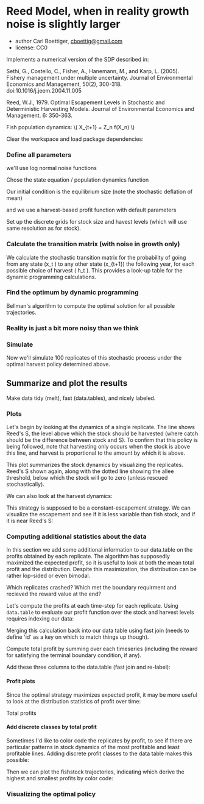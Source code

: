 <!--begin.rcode setup, echo=FALSE 
render_gfm()  
opts_knit$set(upload = TRUE)   
opts_knit$set(upload.fun = function(file){
   library(RWordPress) 
   uploadFile(file)$url
  })
## The real source code is externalized from this file:
read_chunk("Reed.R")
end.rcode-->

<!--roptions dev="png", fig.width=7, fig.height=5, tidy=FALSE, warning=FALSE, comment=NA, external=TRUE, cache=TRUE, cache.path="wrong_noise"-->

# Reed Model, when in reality growth noise is slightly larger
 * author Carl Boettiger, <cboettig@gmail.com>
 * license: CC0

 Implements a numerical version of the SDP described in:
 
   Sethi, G., Costello, C., Fisher, A., Hanemann, M., and Karp, L. (2005). 
   Fishery management under multiple uncertainty. Journal of Environmental
   Economics and Management, 50(2), 300-318. doi:10.1016/j.jeem.2004.11.005

   Reed, W.J., 1979. Optimal Escapement Levels in Stochastic
   and Deterministic Harvesting Models. Journal of Environmental 
   Economics and Management. 6: 350-363.

 
  Fish population dynamics:
 \\( X_{t+1} = Z_n f(X_n) \\)


Clear the workspace and load package dependencies: 
<!--begin.rcode libraries, echo=FALSE
end.rcode-->




### Define all parameters 
<!--begin.rcode parameters
end.rcode-->

we'll use log normal noise functions
<!--begin.rcode noise_dists
end.rcode-->


Chose the state equation / population dynamics function
<!--begin.rcode Myer
end.rcode-->



Our initial condition is the equilibrium size (note the stochastic deflation of mean)
<!--begin.rcode initx
end.rcode-->

and we use a harvest-based profit function with default parameters
<!--begin.rcode profit
end.rcode-->


Set up the discrete grids for stock size and havest levels (which will use same resolution as for stock). 

<!--begin.rcode create_grid
end.rcode-->


### Calculate the transition matrix (with noise in growth only)      
We calculate the stochastic transition matrix for the probability of going from any state \(x_t \) to any other state \(x_{t+1}\) the following year, for each possible choice of harvest \( h_t \).  This provides a look-up table for the dynamic programming calculations. 

<!--begin.rcode determine_SDP_matrix
end.rcode-->


<!--begin.rcode stochastic, eval=FALSE, include=FALSE
end.rcode-->

### Find the optimum by dynamic programming 
Bellman's algorithm to compute the optimal solution for all possible trajectories.
<!--begin.rcode find_dp_optim 
end.rcode-->

### Reality is just a bit more noisy than we think

<!--begin.rcode reality
sigma_g <- 1.2 * sigma_g
end.rcode-->


### Simulate 
Now we'll simulate 100 replicates of this stochastic process under the optimal harvest policy determined above.
<!--begin.rcode simulate
end.rcode-->




## Summarize and plot the results                                                   
Make data tidy (melt), fast (data.tables), and nicely labeled.
<!--begin.rcode tidy
end.rcode-->

### Plots 

Let's begin by looking at the dynamics of a single replicate. The line shows Reed's S, the level above which the stock should be harvested (where catch should be the difference between stock and S).  To confirm that this policy is being followed, note that harvesting only occurs when the stock is above this line, and harvest is proportional to the amount by which it is above. 
<!--begin.rcode plot_rep
end.rcode-->


This plot summarizes the stock dynamics by visualizing the replicates. Reed's S shown again, along with the dotted line showing the allee threshold, below which the stock will go to zero (unless rescued stochastically). 
<!--begin.rcode fishstock 
end.rcode-->

We can also look at the harvest dynamics:
<!--begin.rcode harvest
end.rcode-->

This strategy is supposed to be a constant-escapement strategy. We can visualize the escapement and see if it is less variable than fish stock, and if it is near Reed's S: 
<!--begin.rcode escapement
end.rcode-->



### Computing additional statistics about the data
In this section we add some additional information to our data.table on the profits obtained by each replicate.  The algorithm has supposedly maximized the expected profit, so it is useful to look at both the mean total profit and the distribution.  Despite this maximization, the distribution can be rather lop-sided or even bimodal. 

Which replicates crashed?  Which met the boundary requirment and recieved the reward value at the end?
<!--begin.rcode crashed
end.rcode-->

Let's compute the profits at each time-step for each replicate. 
Using `data.table` to evaluate our profit function over the stock and harvest levels requires indexing our data:

<!--begin.rcode profits
end.rcode-->

Merging this calculation back into our data table using fast join (needs to define 'id' as a key on which to match things up though). 
<!--begin.rcode join
end.rcode-->

Compute total profit by summing over each timeseries (including the reward for satisfying the terminal boundary condition, if any). 

<!--begin.rcode total_profit
end.rcode-->


Add these three columns to the data.table (fast join and re-label):
<!--begin.rcode joinmore
end.rcode-->



#### Profit plots
Since the optimal strategy maximizes expected profit, it may be more useful to look at the distribution statistics of profit over time:
<!--begin.rcode profit_by_time
end.rcode-->


Total profits
<!--begin.rcode totals
end.rcode-->


#### Add discrete classes by total profit

Sometimes I'd like to color code the replicates by profit, to see if there are particular patterns in stock dynamics of the most profitable and least profitable lines.  Adding discrete profit classes to the data table makes this possible:
<!--begin.rcode quantile
end.rcode-->

Then we can plot the fishstock trajectories, indicating which derive the highest and smallest profits by color code: 
<!--begin.rcode winners_losers
end.rcode-->

### Visualizing the optimal policy
<!--begin.rcode policyvis, fig.width=9
end.rcode-->

<!--begin.rcode policyvis2, fig.width=10
end.rcode-->


